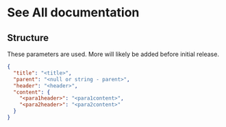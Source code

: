 # See All documentation

Structure
--
These parameters are used. More will likely be added before initial release.
```json
{
  "title": "<title>",
  "parent": "<null or string - parent>",
  "header": "<header>",
  "content": {
    "<para1header>": "<para1content>",
    "<para2header>": "<para2content>"
  }
}
